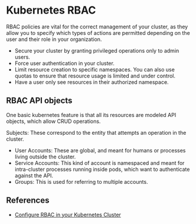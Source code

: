 # Kubernetes RBAC

RBAC policies are vital for the correct management of your cluster, as they
allow you to specify which types of actions are permitted depending on the user
and their role in your organization.

* Secure your cluster by granting privileged operations only to admin users.
* Force user authentication in your cluster.
* Limit resource creation to specific namespaces. You can also use quotas to
  ensure that resource usage is limited and under control.
* Have a user only see resources in their authorized namespace.

## RBAC API objects

One basic kubernetes feature is that all its resources are modeled API objects,
which allow CRUD operations.

Subjects: These correspond to the entity that attempts an operation in the
cluster.

* User Accounts: These are global, and meant for humans or processes living
  outside the cluster.
* Service Accounts: This kind of account is namespaced and meant for
  intra-cluster processes running inside pods, which want to authenticate
  against the API.
* Groups: This is used for referring to multiple accounts.

## References

* [Configure RBAC in your Kubernetes Cluster](https://docs.bitnami.com/tutorials/configure-rbac-in-your-kubernetes-cluster/)
